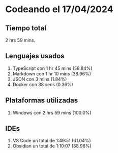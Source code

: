 # Codeando el 17/04/2024

## Tiempo total
2 hrs 59 mins.

## Lenguajes usados
1. TypeScript con 1 hr 45 mins (58.84%)
1. Markdown con 1 hr 10 mins (38.96%)
1. JSON con 3 mins (1.84%)
1. Docker con 38 secs (0.36%)

## Plataformas utilizadas
1. Windows con 2 hrs 59 mins (100.0%)

## IDEs
1. VS Code un total de 1:49:51 (61.04%)
1. Obsidian un total de 1:10:07 (38.96%)
